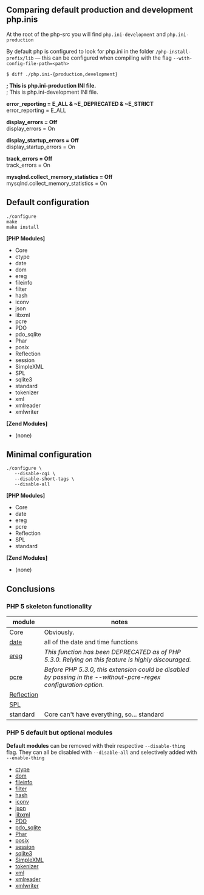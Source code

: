 
## Comparing default production and development php.inis

At the root of the php-src you will find `php.ini-development` and `php.ini-production`

By default php is configured to look for php.ini in the folder `/php-install-prefix/lib` — this can be configured when compiling with the flag `--with-config-file-path=<path>`

```
$ diff ./php.ini-{production,development}
```

**; This is php.ini-production INI file.**<br/>
; This is php.ini-development INI file.

**error\_reporting = E\_ALL & ~E\_DEPRECATED & ~E\_STRICT**<br/>
error\_reporting = E\_ALL

**display\_errors = Off**<br/>
display\_errors = On

**display\_startup\_errors = Off**<br/>
display\_startup\_errors = On

**track\_errors = Off**<br>
track\_errors = On

**mysqlnd.collect\_memory\_statistics = Off**
mysqlnd.collect\_memory\_statistics = On

## Default configuration

```
./configure
make
make install
```

**[PHP Modules]**

- Core
- ctype
- date
- dom
- ereg
- fileinfo
- filter
- hash
- iconv
- json
- libxml
- pcre
- PDO
- pdo_sqlite
- Phar
- posix
- Reflection
- session
- SimpleXML
- SPL
- sqlite3
- standard
- tokenizer
- xml
- xmlreader
- xmlwriter

**[Zend Modules]**

- (none)

## Minimal configuration

```
./configure \
   --disable-cgi \
   --disable-short-tags \
   --disable-all
```

**[PHP Modules]**

- Core
- date
- ereg
- pcre
- Reflection
- SPL
- standard

**[Zend Modules]**

- (none)

## Conclusions

### PHP 5 skeleton functionality

| module                                  | notes |
| ---                                     | ---   |
| Core                                    | Obviously. |
| [date](http://php.net/manual/en/ref.datetime.php) | all of the date and time functions |
| [ereg](http://php.net/ereg)             | _This function has been DEPRECATED as of PHP 5.3.0. Relying on this feature is highly discouraged._ |
| [pcre](http://php.net/pcre)             | _Before PHP 5.3.0, this extension could be disabled by passing in the --without-pcre-regex configuration option._ |
| [Reflection](http://php.net/Reflection) | |
| [SPL](http://php.net/SPL)               | |
| standard                                | Core can't have everything, so… standard |

### PHP 5 default but optional modules

**Default modules** can be removed with their respective `--disable-thing` flag. They can all be disabled with `--disable-all` and selectively added with `--enable-thing`

- [ctype](http://php.net/ctype)          
- [dom](http://php.net/dom)              
- [fileinfo](http://php.net/fileinfo)    
- [filter](http://php.net/filter)        
- [hash](http://php.net/hash)            
- [iconv](http://php.net/iconv)          
- [json](http://php.net/json)            
- [libxml](http://php.net/libxml)        
- [PDO](http://php.net/PDO)              
- [pdo_sqlite](http://php.net/pdo_sqlite)
- [Phar](http://php.net/Phar)            
- [posix](http://php.net/posix)          
- [session](http://php.net/session)      
- [sqlite3](http://php.net/sqlite3)      
- [SimpleXML](http://php.net/SimpleXML)  
- [tokenizer](http://php.net/tokenizer)  
- [xml](http://php.net/xml)              
- [xmlreader](http://php.net/xmlreader)  
- [xmlwriter](http://php.net/xmlwriter)  
